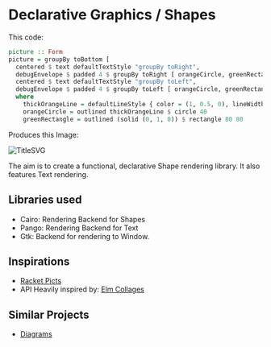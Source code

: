 # Declarative Graphics / Shapes

This code:

```haskell
picture :: Form
picture = groupBy toBottom [
  centered $ text defaultTextStyle "groupBy toRight",
  debugEnvelope $ padded 4 $ groupBy toRight [ orangeCircle, greenRectangle ],
  centered $ text defaultTextStyle "groupBy toLeft",
  debugEnvelope $ padded 4 $ groupBy toLeft [ orangeCircle, greenRectangle ] ]
  where
    thickOrangeLine = defaultLineStyle { color = (1, 0.5, 0), lineWidth = 2 }
    orangeCircle = outlined thickOrangeLine $ circle 40
    greenRectangle = outlined (solid (0, 1, 0)) $ rectangle 80 80
```

Produces this Image:

![TitleSVG](https://rawgithub.com/matheus23/DeclarativeGraphics/master/titleImage.svg)

The aim is to create a functional, declarative Shape rendering library. It also features Text rendering.

## Libraries used

* Cairo: Rendering Backend for Shapes
* Pango: Rendering Backend for Text
* Gtk: Backend for rendering to Window.

## Inspirations

* [Racket Picts](http://docs.racket-lang.org/quick/)
* API Heavily inspired by: [Elm Collages](http://library.elm-lang.org/catalog/evancz-Elm/0.12/Graphics-Collage)

## Similar Projects

* [Diagrams](http://projects.haskell.org/diagrams/)